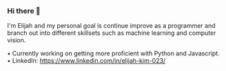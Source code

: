 ### Hi there 👋

I'm Elijah and my personal goal is continue improve as a programmer and branch out into different skillsets such as machine learning and computer vision. 

• Currently working on getting more proficient with Python and Javascript.
• LinkedIn: https://www.linkedin.com/in/elijah-kim-023/
